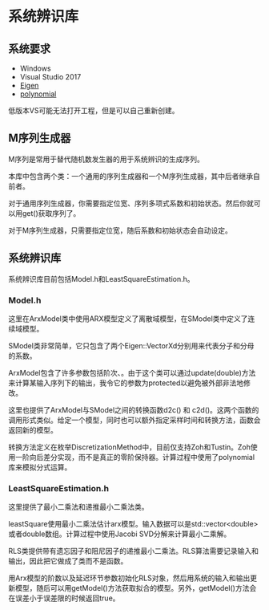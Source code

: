 # 系统辨识库
## 系统要求
+ Windows
+ Visual Studio 2017
+ [Eigen](https://github.com/eigenteam/eigen-git-mirror)
+ [polynomial](https://github.com/onathanventura/polynomial)

低版本VS可能无法打开工程，但是可以自己重新创建。

## M序列生成器
M序列是常用于替代随机数发生器的用于系统辨识的生成序列。

本库中包含两个类：一个通用的序列生成器和一个M序列生成器，其中后者继承自前者。

对于通用序列生成器，你需要指定位宽、序列多项式系数和初始状态。然后你就可以用get()获取序列了。

对于M序列生成器，只需要指定位宽，随后系数和初始状态会自动设定。

## 系统辨识库
系统辨识库目前包括Model.h和LeastSquareEstimation.h。

### Model.h
这里在ArxModel类中使用ARX模型定义了离散域模型，在SModel类中定义了连续域模型。

SModel类非常简单，它只包含了两个Eigen::VectorXd分别用来代表分子和分母的系数。

ArxModel包含了许多参数包括阶次、。由于这个类可以通过update(double)方法来计算某输入序列下的输出，我令它的参数为protected以避免被外部非法地修改。

这里也提供了ArxModel与SModel之间的转换函数d2c() 和 c2d()。这两个函数的调用形式类似。给定一个模型，同时也可以额外指定采样时间和转换方法，函数会返回新的模型。

转换方法定义在枚举DiscretizationMethod中，目前仅支持Zoh和Tustin。Zoh使用一阶向后差分实现，而不是真正的零阶保持器。计算过程中使用了polynomial库来模拟分式运算。

### LeastSquareEstimation.h
这里提供了最小二乘法和递推最小二乘法类。

leastSquare使用最小二乘法估计arx模型。输入数据可以是std::vector\<double>或者double数组。计算过程中使用Jacobi SVD分解来计算最小二乘解。

RLS类提供带有遗忘因子和阻尼因子的递推最小二乘法。RLS算法需要记录输入和输出，因此把它做成了类而不是函数。

用Arx模型的阶数以及延迟环节参数初始化RLS对象，然后用系统的输入和输出更新模型，随后可以用getModel()方法获取拟合的模型。另外，getModel()方法会在误差小于误差限的时候返回true。